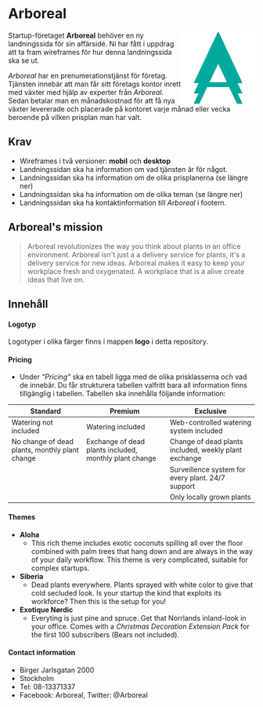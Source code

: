 # Arboreal

<img src="logo/color.png" alt="Arboreal" height="150" width="auto" align="right">

Startup-företaget **Arboreal** behöver en ny landningssida för sin affärsidé. Ni har fått i uppdrag att ta fram wireframes för hur denna landningssida ska se ut. 

_Arboreal_ har en prenumerationstjänst för företag. Tjänsten innebär att man får sitt företags kontor inrett med växter med hjälp av experter från _Arboreal_. Sedan betalar man en månadskostnad för att få nya växter levererade och placerade på kontoret varje månad eller vecka beroende på vilken prisplan man har valt.

## Krav

* Wireframes i två versioner: **mobil** och **desktop**
* Landningssidan ska ha information om vad tjänsten är för något.
* Landningssidan ska ha information om de olika prisplanerna (se längre ner)
* Landningssidan ska ha information om de olika teman (se längre ner)
* Landningssidan ska ha kontaktinformation till _Arboreal_ i footern.

## Arboreal's mission

>Arboreal revolutionizes the way you think about plants in an office environment. Arboreal isn't just a a delivery service for plants, it's a delivery service for new ideas. Arboreal makes it easy to keep your workplace fresh and oxygenated. A workplace that is a alive create ideas that live on.

## Innehåll

#### Logotyp

Logotyper i olika färger finns i mappen **logo** i detta repository.

#### Pricing

* Under _"Pricing"_ ska en tabell ligga med de olika prisklasserna och vad de innebär. Du får strukturera tabellen valfritt bara all information finns tillgänglig i tabellen. Tabellen ska innehålla följande information:

| Standard  | Premium | Exclusive |
|---|---|---|
| Watering not included | Watering included | Web-controlled watering system included |
| No change of dead plants, monthly plant change| Exchange of dead plants included, monthly plant change | Change of dead plants included, weekly plant exchange |
| | | Surveillence system for every plant. 24/7 support |
| | | Only locally grown plants |

#### Themes

* __Aloha__
    + This rich theme includes exotic coconuts spilling all over the floor combined with palm trees that hang down and are always in the way of your daily workflow. This theme is very complicated, suitable for complex startups.
* __Siberia__
    + Dead plants everywhere. Plants sprayed with white color to give that cold secluded look. Is your startup the kind that exploits its workforce? Then this is the setup for you!
* __Exotique Nørdic__ 
    + Everyting is just pine and spruce. Get that Norrlands inland-look in your office. Comes with a _Christmas Decoration Extension Pack_ for the first 100 subscribers (Bears not included).

#### Contact information

* Birger Jarlsgatan 2000
* Stockholm
* Tel: 08-13371337
* Facebook: Arboreal, Twitter: @Arboreal

